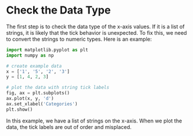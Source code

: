 # Check the Data Type

The first step is to check the data type of the x-axis values. If it is a list of strings, it is likely that the tick behavior is unexpected. To fix this, we need to convert the strings to numeric types. Here is an example:

```python
import matplotlib.pyplot as plt
import numpy as np

# create example data
x = ['1', '5', '2', '3']
y = [1, 4, 2, 3]

# plot the data with string tick labels
fig, ax = plt.subplots()
ax.plot(x, y, 'd')
ax.set_xlabel('Categories')
plt.show()
```

In this example, we have a list of strings on the x-axis. When we plot the data, the tick labels are out of order and misplaced.

